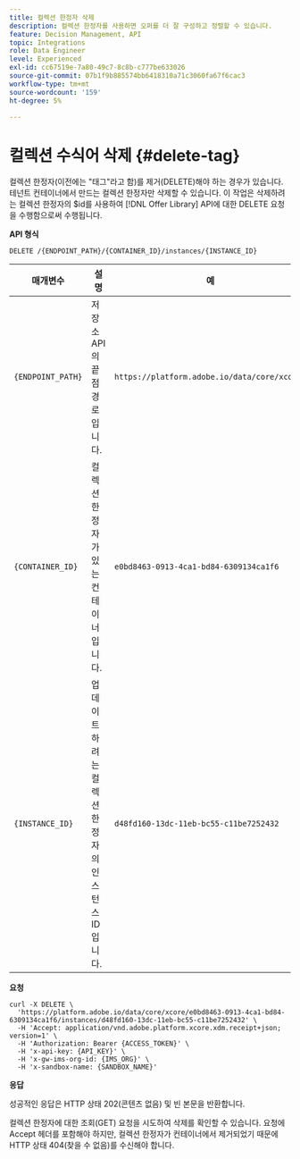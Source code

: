 ```yaml
---
title: 컬렉션 한정자 삭제
description: 컬렉션 한정자를 사용하면 오퍼를 더 잘 구성하고 정렬할 수 있습니다.
feature: Decision Management, API
topic: Integrations
role: Data Engineer
level: Experienced
exl-id: cc67519e-7a80-49c7-8c8b-c777be633026
source-git-commit: 07b1f9b885574bb6418310a71c3060fa67f6cac3
workflow-type: tm+mt
source-wordcount: '159'
ht-degree: 5%

---
```


# 컬렉션 수식어 삭제 {#delete-tag}

컬렉션 한정자(이전에는 &quot;태그&quot;라고 함)를 제거(DELETE)해야 하는 경우가 있습니다. 테넌트 컨테이너에서 만드는 컬렉션 한정자만 삭제할 수 있습니다. 이 작업은 삭제하려는 컬렉션 한정자의 $id를 사용하여 [!DNL Offer Library] API에 대한 DELETE 요청을 수행함으로써 수행됩니다.

**API 형식**

```http
DELETE /{ENDPOINT_PATH}/{CONTAINER_ID}/instances/{INSTANCE_ID}
```

| 매개변수 | 설명 | 예 |
| --------- | ----------- | ------- |
| `{ENDPOINT_PATH}` | 저장소 API의 끝점 경로입니다. | `https://platform.adobe.io/data/core/xcore/` |
| `{CONTAINER_ID}` | 컬렉션 한정자가 있는 컨테이너입니다. | `e0bd8463-0913-4ca1-bd84-6309134ca1f6` |
| `{INSTANCE_ID}` | 업데이트하려는 컬렉션 한정자의 인스턴스 ID입니다. | `d48fd160-13dc-11eb-bc55-c11be7252432` |

**요청**

```shell
curl -X DELETE \
  'https://platform.adobe.io/data/core/xcore/e0bd8463-0913-4ca1-bd84-6309134ca1f6/instances/d48fd160-13dc-11eb-bc55-c11be7252432' \
  -H 'Accept: application/vnd.adobe.platform.xcore.xdm.receipt+json; version=1' \
  -H 'Authorization: Bearer {ACCESS_TOKEN}' \
  -H 'x-api-key: {API_KEY}' \
  -H 'x-gw-ims-org-id: {IMS_ORG}' \
  -H 'x-sandbox-name: {SANDBOX_NAME}'
```

**응답**

성공적인 응답은 HTTP 상태 202(콘텐츠 없음) 및 빈 본문을 반환합니다.

컬렉션 한정자에 대한 조회(GET) 요청을 시도하여 삭제를 확인할 수 있습니다. 요청에 Accept 헤더를 포함해야 하지만, 컬렉션 한정자가 컨테이너에서 제거되었기 때문에 HTTP 상태 404(찾을 수 없음)를 수신해야 합니다.
